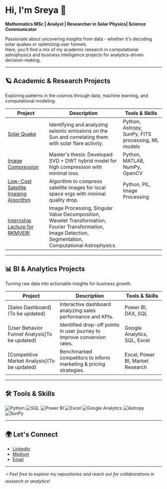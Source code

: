 # Hi, I'm Sreya 👋  
**Mathematics MSc | Analyst | Researcher in Solar Physics| Science Communicator**  

Passionate about uncovering insights from data - whether it's decoding solar quakes or optimizing user funnels.  
Here, you'll find a mix of my academic research in computational astrophysics and business intelligence projects for analytics-driven decision-making.  

---

## 🪐 Academic & Research Projects  
Exploring patterns in the cosmos through data, machine learning, and computational modeling.  

| Project | Description | Tools & Skills |
|---------|-------------|----------------|
| [Solar Quake](https://github.com/PhiWhyyy/SolarData-Sept-2017-) | Identifying and analyzing seismic emissions on the Sun and correlating them with solar flare activity. | Python, Astropy, SunPy, FITS processing, ML models |
| [Image Compression](https://github.com/PhiWhyyy/Hybrid-program-for-image-compression-in-SVD-and-DWT) | Master's thesis: Developed SVD + DWT hybrid model for high compression with minimal loss. | Python, MATLAB, NumPy, OpenCV |
| [Low-Cost Satellite Imaging Algorithm](https://colab.research.google.com/drive/1YLacyX3Wunz2_80YdHYfrejP9uvBwKk0?usp=sharing) | Algorithm to compress satellite images for local space orgs with minimal quality drop. | Python, PIL, Image Processing |
|[Internship Lecture for RKMVERI](https://colab.research.google.com/drive/1_HVe8J3mbpWUJDMgUck8g-GmUL2RoryX#scrollTo=v4nomna0wm1G)| Image Processing, Singular Value Decomposition, Wavelet Transformation, Fourier Transformation, Image Detection, Segmentation, Computational Astrophysics.| 
---

## 📊 BI & Analytics Projects  
Turning raw data into actionable insights for business growth.  

| Project | Description | Tools & Skills |
|---------|-------------|----------------|
| [Sales Dashboard](To be updated) | Interactive dashboard analyzing sales performance and KPIs. | Power BI, DAX, SQL |
| [User Behavior Funnel Analysis]To be updated) | Identified drop-off points in user journey to improve conversion rates. | Google Analytics, SQL, Excel |
| [Competitive Market Analysis](To be updated) | Benchmarked competitors to inform marketing & pricing strategies. | Excel, Power BI, Market Research |

---

## 🛠️ Tools & Skills  
![Python](https://img.shields.io/badge/Python-3776AB?style=for-the-badge&logo=python&logoColor=white)
![SQL](https://img.shields.io/badge/SQL-4479A1?style=for-the-badge&logo=postgresql&logoColor=white)
![Power BI](https://img.shields.io/badge/PowerBI-F2C811?style=for-the-badge&logo=powerbi&logoColor=black)
![Excel](https://img.shields.io/badge/Excel-217346?style=for-the-badge&logo=microsoft-excel&logoColor=white)
![Google Analytics](https://img.shields.io/badge/Google%20Analytics-E37400?style=for-the-badge&logo=googleanalytics&logoColor=white)
![Astropy](https://img.shields.io/badge/Astropy-FF6600?style=for-the-badge&logo=python&logoColor=white)
![SunPy](https://img.shields.io/badge/SunPy-FEBC2E?style=for-the-badge&logo=python&logoColor=white)

---

## 🌍 Let's Connect  
- [LinkedIn](https://www.linkedin.com/in/sreyaghosh99/)  
- [Medium](https://medium.com/@phiwhyyy/about)  
- [Email](mailto:sreyaghosh.official@gmail.com)  

---

_⭐ Feel free to explore my repositories and reach out for collaborations in research or analytics!_

